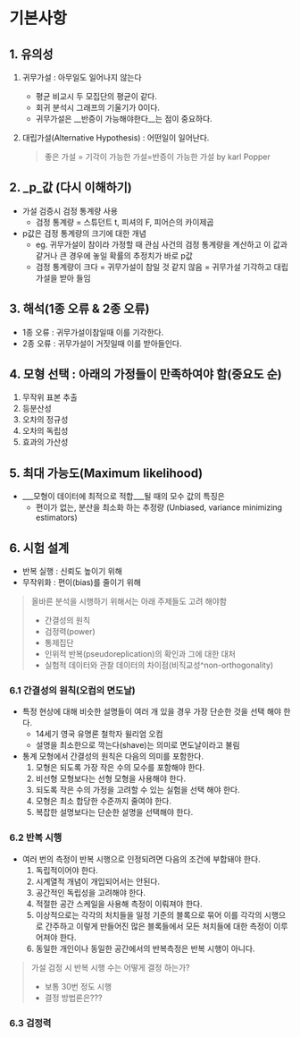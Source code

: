 # 기본사항

## 1. 유의성 
1. 귀무가설 : 아무일도 일어나지 않는다
    * 평균 비교시 두 모집단의 평균이 같다. 
    * 회귀 분석시 그래프의 기울기가 0이다. 
    * 귀무가설은 __반증이 가능해야한다__는 점이 중요하다. 
2. 대립가설(Alternative Hypothesis) : 어떤일이 일어난다. 

    > 좋은 가설 = 기각이 가능한 가설=반증이 가능한 가설 
    > by karl Popper

## 2. _p_값  (다시 이해하기) 
* 가설 검증시 검정 통계량 사용 
    * 검정 통계량 = 스튜던트 t, 피셔의 F, 피어슨의 카이제곱
* p값은 검정 통계량의 크기에 대한 개념 
    * eg. 귀무가설이 참이라 가정할 때 관심 사건의 검정 통계량을 계산하고 이 값과 같거나 큰 경우에 놓일 확률의 추정치가 바로 p값
    * 검정 통계량이 크다 = 귀무가설이 참일 것 같지 않음 = 귀무가설 기각하고 대립가설을 받아 들임  

## 3. 해석(1종 오류 & 2종 오류)
* 1종 오류 : 귀무가설이참일때 이를 기각한다.
* 2종 오류 : 귀무가설이 거짓일때 이를 받아들인다.  

## 4. 모형 선택 : 아래의 가정들이 만족하여야 함(중요도 순)
1. 무작위 표본 추출
2. 등분산성
3. 오차의 정규성
4. 오차의 독립성
5. 효과의 가산성 

## 5. 최대 가능도(Maximum likelihood)
* ___모형이 데이터에 최적으로 적합___될 때의 모수 값의 특징은 
    * 편이가 없는, 분산을 최소화 하는 추정량 (Unbiased, variance minimizing estimators)
    
## 6. 시험 설계
* 반복 실행 : 신뢰도 높이기 위해
* 무작위화 : 편이(bias)를 줄이기 위해

> 올바른 분석을 시행하기 위해서는 아래 주제들도 고려 해야함 
> * 간결성의 원칙 
> * 검정력(power)
> * 통제집단
> * 인위적 반복(pseudoreplication)의 확인과 그에 대한 대처
> * 실험적 데이터와 관찰 데이터의 차이점(비직교성^non-orthogonality)

### 6.1 간결성의 원칙(오컴의 면도날)
* 특정 현상에 대해 비슷한 설명들이 여러 개 있을 경우 가장 단순한 것을 선택 해야 한다. 
    * 14세기 영국 유명론 철학자 윌리엄 오컴
    * 설명을 최소한으로 깍는다(shave)는 의미로 면도날이라고 불림
* 통계 모형에서 간결성의 원칙은 다음의 의미를 포함한다. 
    1. 모형은 되도록 가장 작은 수의 모수를 포함해야 한다. 
    2. 비선형 모형보다는 선형 모형을 사용해야 한다. 
    3. 되도록 작은 수의 가정을 고려할 수 있는 실험을 선택 해야 한다.
    4. 모형은 최소 합당한 수준까지 줄여야 한다. 
    5. 복잡한 설명보다는 단순한 설명을 선택해야 한다. 

### 6.2 반복 시행
* 여러 번의 측정이 반복 시행으로 인정되려면 다음의 조건에 부합돼야 한다. 
    1. 독립적이어야 한다. 
    2. 시계열적 개념이 개입되어서는 안된다. 
    3. 공간적인 독립성을 고려해야 한다. 
    4. 적절한 공간 스케일을 사용해 측정이 이뤄져야 한다. 
    5. 이상적으로는 각각의 처치들을 일정 기준의 블록으로 묶어 이를 각각의 시행으로 간주하고 이렇게 만들어진 많은 블록들에서 모든 처치들에 대한 측정이 이루어져야 한다. 
    6. 동일한 개인이나 동일한 공간에서의 반복측정은 반복 시행이 아니다. 

> 가설 검정 시 반복 시행 수는 어떻게 결정 하는가?
> * 보통 30번 정도 시행 
> * 결정 방법론은???

### 6.3 검정력